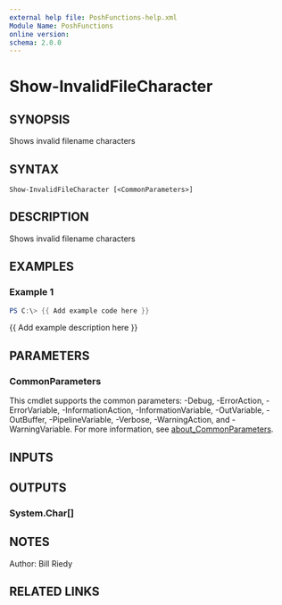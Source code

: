 ```yaml
---
external help file: PoshFunctions-help.xml
Module Name: PoshFunctions
online version:
schema: 2.0.0
---
```


# Show-InvalidFileCharacter

## SYNOPSIS
Shows invalid filename characters

## SYNTAX

```
Show-InvalidFileCharacter [<CommonParameters>]
```

## DESCRIPTION
Shows invalid filename characters

## EXAMPLES

### Example 1
```powershell
PS C:\> {{ Add example code here }}
```

{{ Add example description here }}

## PARAMETERS

### CommonParameters
This cmdlet supports the common parameters: -Debug, -ErrorAction, -ErrorVariable, -InformationAction, -InformationVariable, -OutVariable, -OutBuffer, -PipelineVariable, -Verbose, -WarningAction, and -WarningVariable. For more information, see [about_CommonParameters](http://go.microsoft.com/fwlink/?LinkID=113216).

## INPUTS

## OUTPUTS

### System.Char[]
## NOTES
Author:     Bill Riedy

## RELATED LINKS
